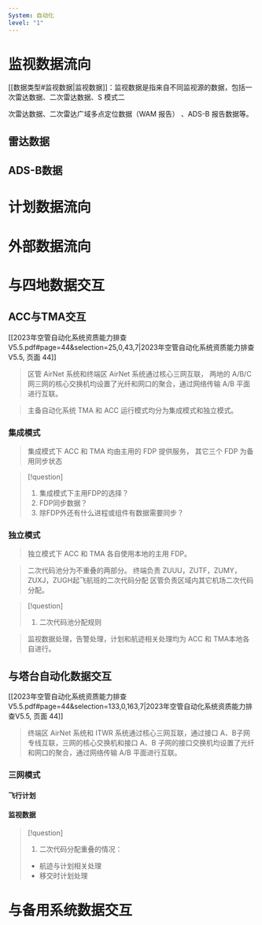 ```yaml
---
System: 自动化
level: "1"
---
```

# 监视数据流向

[[数据类型#监视数据|监视数据]]：监视数据是指来自不同监视源的数据，包括一次雷达数据、二次雷达数据、S 模式二

次雷达数据、二次雷达广域多点定位数据（WAM 报告） 、ADS-B 报告数据等。

## 雷达数据


## ADS-B数据

# 计划数据流向

# 外部数据流向

# 与四地数据交互
## ACC与TMA交互
[[2023年空管自动化系统资质能力排查V5.5.pdf#page=44&selection=25,0,43,7|2023年空管自动化系统资质能力排查V5.5, 页面 44]]

> 区管 AirNet 系统和终端区 AirNet 系统通过核心三网互联， 两地的 A/B/C 网三网的核心交换机均设置了光纤和网口的聚合，通过网络传输 A/B 平面进行互联。

> 主备自动化系统 TMA 和 ACC 运行模式均分为集成模式和独立模式。
### 集成模式

>集成模式下 ACC 和 TMA 均由主用的 FDP 提供服务， 其它三个 FDP 为备用同步状态

>[!question]
>1. 集成模式下主用FDP的选择？
>2. FDP同步数据？
>3. 除FDP外还有什么进程或组件有数据需要同步？
### 独立模式

>独立模式下 ACC 和 TMA 各自使用本地的主用 FDP。

>二次代码池分为不重叠的两部分。
  终端负责 ZUUU，ZUTF，ZUMY，ZUXJ，ZUGH起飞航班的二次代码分配
  区管负责区域内其它机场二次代码分配。

>[!question]
>1. 二次代码池分配规则

>监视数据处理，告警处理，计划和航迹相关处理均为 ACC 和 TMA本地各自进行。
## 与塔台自动化数据交互
[[2023年空管自动化系统资质能力排查V5.5.pdf#page=44&selection=133,0,163,7|2023年空管自动化系统资质能力排查V5.5, 页面 44]]

> 终端区 AirNet 系统和 ITWR 系统通过核心三网互联，通过接口 A、B子网专线互联，三网的核心交换机和接口 A、B 子网的接口交换机均设置了光纤和网口的聚合，通过网络传输 A/B 平面进行互联。
### 三网模式
#### 飞行计划
#### 监视数据
>[!question]
>1. 二次代码分配重叠的情况：
>	- 航迹与计划相关处理
>	- 移交时计划处理
# 与备用系统数据交互
